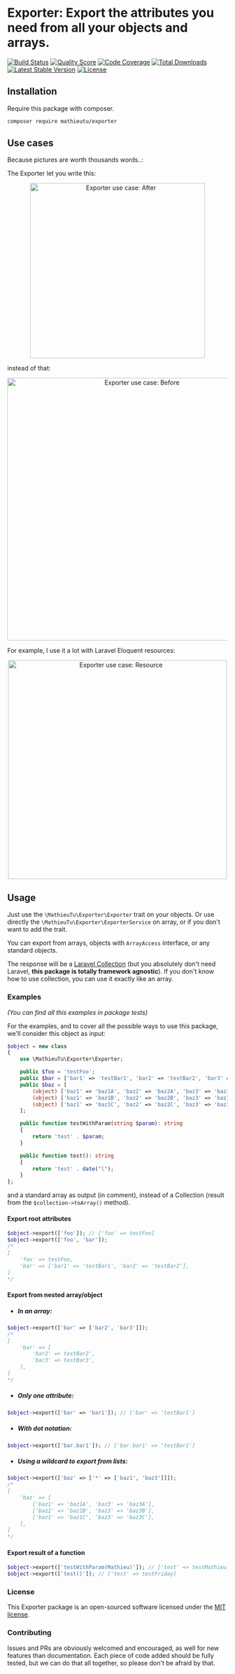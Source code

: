 # Exporter: Export the attributes you need from all your objects and arrays.

<a href="https://travis-ci.org/mathieutu/exporter"><img src="https://img.shields.io/travis/mathieutu/exporter/master.svg?style=flat-square" alt="Build Status"></img></a> 
<a href="https://scrutinizer-ci.com/g/mathieutu/exporter"><img src="https://img.shields.io/scrutinizer/g/mathieutu/exporter.svg?style=flat-square" alt="Quality Score"></img></a>
<a href="https://scrutinizer-ci.com/g/mathieutu/exporter"><img src="https://img.shields.io/scrutinizer/coverage/g/mathieutu/exporter.svg?style=flat-square" alt="Code Coverage"></img></a>
<a href="https://packagist.org/packages/mathieutu/exporter"><img src="https://poser.pugx.org/mathieutu/exporter/d/total.svg?format=flat-square" alt="Total Downloads"></a>
<a href="https://packagist.org/packages/mathieutu/exporter"><img src="https://poser.pugx.org/mathieutu/exporter/v/stable.svg?format=flat-square" alt="Latest Stable Version"></a>
<a href="https://packagist.org/packages/mathieutu/exporter"><img src="https://poser.pugx.org/mathieutu/exporter/license.svg?format=flat-square" alt="License"></a>

## Installation

Require this package with composer.
```bash
composer require mathieutu/exporter
```

## Use cases

Because pictures are worth thousands words..:

The Exporter let you write this:

<p align="center">
    <a href="https://raw.githubusercontent.com/mathieutu/exporter/master/assets/after.png">
        <img height=400 src="https://raw.githubusercontent.com/mathieutu/exporter/master/assets/after.png" alt="Exporter use case: After">
    </a>
</p>

instead of that:

<p align="center">
    <a href="https://raw.githubusercontent.com/mathieutu/exporter/master/assets/before.png">
        <img height=600 src="https://raw.githubusercontent.com/mathieutu/exporter/master/assets/before.png" alt="Exporter use case: Before">
    </a> 
</p>

For example, I use it a lot with Laravel Eloquent resources:

<p align="center">
    <a href="https://raw.githubusercontent.com/mathieutu/exporter/master/assets/resource.png">
        <img height=500 src="https://raw.githubusercontent.com/mathieutu/exporter/master/assets/resource.png" alt="Exporter use case: Resource">
    </a>
</p>

## Usage

Just use the `\MathieuTu\Exporter\Exporter` trait on your objects. Or use directly the `\MathieuTu\Exporter\ExporterService` on array, or if you don't want to add the trait.

You can export from arrays, objects with `ArrayAccess` interface, or any standard objects.

The response will be a [Laravel Collection](https://laravel.com/docs/master/collections) (but you absolutely don't need Laravel, **this package is totally framework agnostic**). If you don't know how to use collection, you can use it exactly like an array.

### Examples
_(You can find all this examples in package tests)_

For the examples, and to cover all the possible ways to use this package, we'll consider this object as input:

```php
$object = new class
{
    use \MathieuTu\Exporter\Exporter;

    public $foo = 'testFoo';
    public $bar = ['bar1' => 'testBar1', 'bar2' => 'testBar2', 'bar3' => 'testBar3'];
    public $baz = [
        (object) ['baz1' => 'baz1A', 'baz2' => 'baz2A', 'baz3' => 'baz3A'],
        (object) ['baz1' => 'baz1B', 'baz2' => 'baz2B', 'baz3' => 'baz3B'],
        (object) ['baz1' => 'baz1C', 'baz2' => 'baz2C', 'baz3' => 'baz3C'],
    ];

    public function testWithParam(string $param): string
    {
        return 'test' . $param;
    }

    public function test(): string
    {
        return 'test' . date("l");
    }
};
```

and a standard array as output (in comment), instead of a Collection (result from the `$collection->toArray()` method).



#### Export root attributes

```php
$object->export(['foo']); // ['foo' => testFoo]
$object->export(['foo', 'bar']); 
/* 
[
    'foo' => testFoo,
    'bar' => ['bar1' => 'testBar1', 'bar2' => 'testBar2'],
]
*/
```



#### Export from nested array/object

- ##### In an array:

```php
$object->export(['bar' => ['bar2', 'bar3']]);
/* 
[
    'bar' => [
        'bar2' => testBar2',
        'bar3' => testBar3',
    ],
]
*/
```

- ##### Only one attribute:

```php
$object->export(['bar' => 'bar1']); // ['bar' => 'testBar1']
```

- ##### With dot notation:

```php
$object->export(['bar.bar1']); // ['bar.bar1' => 'testBar1']
```

- ##### Using a wildcard to export from lists:

```php
$object->export(['baz' => ['*' => ['baz1', 'baz3']]]); 
/* 
[
    'baz' => [
        ['baz1' => 'baz1A', 'baz3' => 'baz3A'],
        ['baz1' => 'baz1B', 'baz3' => 'baz3B'],
        ['baz1' => 'baz1C', 'baz3' => 'baz3C'],
    ],
]
*/        
```



#### Export result of a function

```php
$object->export(['testWithParam(Mathieu)']); // ['test' => testMathieu]
$object->export(['test()']); // ['test' => testFriday]
```



### License

This Exporter package is an open-sourced software licensed under the [MIT license](http://opensource.org/licenses/MIT).

### Contributing

Issues and PRs are obviously welcomed and encouraged, as well for new features than documentation.
Each piece of code added should be fully tested, but we can do that all together, so please don't be afraid by that. 

